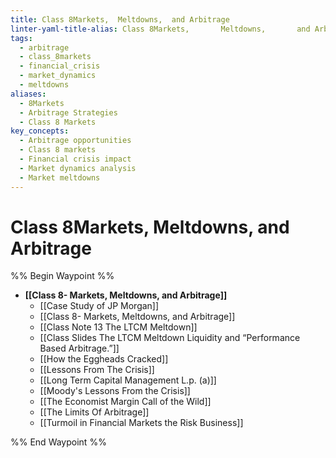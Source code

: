 ```yaml
---
title: Class 8Markets,  Meltdowns,  and Arbitrage
linter-yaml-title-alias: Class 8Markets,       Meltdowns,       and Arbitrage
tags:
  - arbitrage
  - class_8markets
  - financial_crisis
  - market_dynamics
  - meltdowns
aliases:
  - 8Markets
  - Arbitrage Strategies
  - Class 8 Markets
key_concepts:
  - Arbitrage opportunities
  - Class 8 markets
  - Financial crisis impact
  - Market dynamics analysis
  - Market meltdowns
---
```


# Class 8Markets,  Meltdowns,  and Arbitrage
%% Begin Waypoint %%
- **[[Class 8- Markets, Meltdowns, and Arbitrage]]**
	- [[Case Study of JP Morgan]]
	- [[Class 8- Markets, Meltdowns, and Arbitrage]]
	- [[Class Note 13 The LTCM Meltdown]]
	- [[Class Slides The LTCM Meltdown Liquidity and “Performance Based Arbitrage.”]]
	- [[How the Eggheads Cracked]]
	- [[Lessons From The Crisis]]
	- [[Long Term Capital Management L.p. (a)]]
	- [[Moody's Lessons From the Crisis]]
	- [[The Economist Margin Call of the Wild]]
	- [[The Limits Of Arbitrage]]
	- [[Turmoil in Financial Markets the Risk Business]]

%% End Waypoint %%